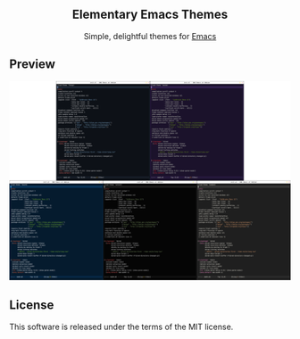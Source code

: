 <h2 align="center">Elementary Emacs Themes</h2>
<p align="center">Simple, delightful themes for <a href="https://www.gnu.org/software/emacs/">Emacs</a></p>

## Preview

<div align="center">

![Screenshot](https://github.com/pushqrdx/emacs-elementary-themes/raw/master/static/preview.png)

</div>

## License

This software is released under the terms of the MIT license.